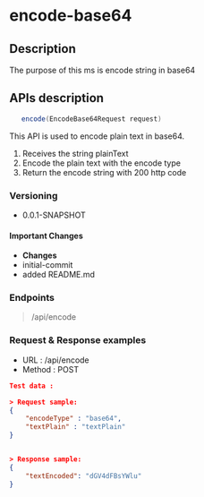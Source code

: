# encode-base64

## Description
The purpose of this ms is encode string in base64

## APIs description
```java
   encode(EncodeBase64Request request)
```
This API is used to encode plain text in base64.

   1.  Receives the string plainText
   2.  Encode the plain text with the encode type
   3.  Return the encode string with 200 http code
   
### Versioning

- 0.0.1-SNAPSHOT

#### Important Changes

- **Changes**
- initial-commit
- added README.md



### Endpoints

>/api/encode

### Request & Response examples

- URL : /api/encode
- Method : POST

```json
Test data :

> Request sample:
{
    "encodeType" : "base64",
    "textPlain" : "textPlain"
}


> Response sample: 
{
    "textEncoded": "dGV4dFBsYWlu"
}

```

